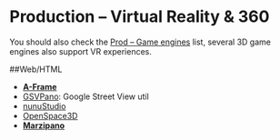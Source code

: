 # Production – Virtual Reality & 360
You should also check the [Prod – Game engines](#docs/sw_prod_gameengines) list, several 3D game engines also support VR experiences.


##Web/HTML
*   [**A-Frame**](https://aframe.io/)
*   [GSVPano](https://github.com/heganoo/GSVPano): Google Street View util
*   [nunuStudio](https://github.com/tentone/nunuStudio)
*   [OpenSpace3D](http://www.openspace3d.com/)
*   [**Marzipano**](https://www.marzipano.net/)

